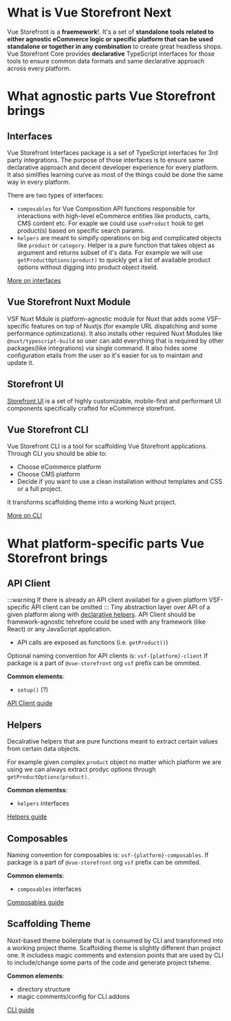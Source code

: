 
# What is Vue Storefront Next

Vue Storefront is a **fraemework**!. It's a set of **standalone tools related to either agnostic eCommerce logic or specific platform that can be used standalone or together in any combination** to create great headless shops. Vue Storefront Core provides **declarative** TypeScript interfaces for those tools to ensure common data formats and same declarative approach across every platform. 

# What agnostic parts Vue Storefront brings

## Interfaces

Vue Storefront Interfaces package is a set of TypeScript interfaces for 3rd party integrations. The purpose of those interfaces is to ensure same declarative approach and decent developer experience for every platform. It also simlifies learning curve as most of the things could be done the same way in every platform.

There are two types of interfaces:
- `composables` for Vue Composition API functions responsible for interactions with high-level eCommerce entities like products, carts, CMS content etc. For exaple we could use `useProduct` hook to get product(s) based on specific search params.
- `helpers` are meant to simpify operations on big and complicated objects like `product` or `category`. Helper is a pure function that takes object as argument and returns subset of it's data. For example we will use `getProductOptions(product)` to quickly get a list of available product options without digging into product object itseld. 

[More on interfaces](./rfc/interfaces.md)

## Vue Storefront Nuxt Module

VSF Nuxt Mdule is platform-agnostic module for Nuxt that adds some VSF-specific features on top of Nuxtjs (for example URL dispatching and some performance optimizations). It also installs other required Nuxt Modules like `@nuxt/typescript-build` so user can add everything that is required by other packages(like integrations) via single command. It also hides some configuration  etails from the user so it's easier for us to maintain and update it.

## Storefront UI

[Storefront UI](https://storefrontui.io/) is a set of highly customizable, mobile-first and performant UI components specifically crafted for eCommerce storefront.

## Vue Storefront CLI

Vue Storefront CLI is a tool for scaffolding Vue Storefront applications. Through CLI you should be able to:
- Choose eCommerce platform
- Choose CMS platform
- Decide if you want to use a clean installation without templates and CSS or a full project.

It transforms scaffolding theme into a working Nuxt project.

[More on CLI](./rfc/cli.md)

# What platform-specific parts Vue Storefront brings

## API Client

:::warning
If there is already an API client availabel for a given platform VSF-specific API client can be omitted
:::
Tiny abstraction layer over API of a given platform along with [declarative helpers](./integrations.md). API Client should be framework-agnostic tehrefore could be used with any framework (like React) or any JavaScript application.

- API calls are exposed as functions (i.e. `getProduct()`)

Optional naming convention for API clients is: `vsf-{platform}-client`
If package is a part of `@vue-storefront` org `vsf` prefix can be ommited.


**Common elements**: 

- `setup()` (?)

[API Client guide](./rfc/api-client.md)

## Helpers

Decalrative helpers that are pure functions meant to extract certain values from certain data objects.

For example given complex `product` object no matter which platform we are using we can always extract prodyc options through
`getProductOptions(product)`.

**Common elementss**: 

- `helpers` interfaces

[Helpers guide](./rfc/helpers.md)

## Composables

Naming convention for composables  is: `vsf-{platform}-composables`.
If package is a part of `@vue-storefront` org `vsf` prefix can be ommited.

**Common elements**: 
- `composables` interfaces

[Composables guide](./rfc/composables.md)

## Scaffolding Theme 

Nuxt-based theme boilerplate that is consumed by CLI and transformed into a working project theme. Scaffolding theme is slightly different than project one. It includess magic comments and extension points that are used by CLI to include/change some parts of the code and generate project tsheme.

**Common elements**: 

- directory structure
- magic comments/config for CLI addons

[CLI guide](./cli.md)
